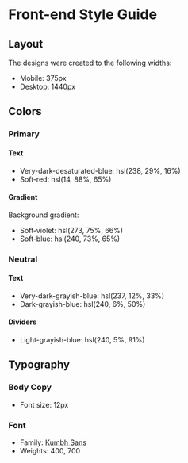# Front-end Style Guide

## Layout

The designs were created to the following widths:

- Mobile: 375px
- Desktop: 1440px

## Colors

### Primary

#### Text

- Very-dark-desaturated-blue: hsl(238, 29%, 16%)
- Soft-red: hsl(14, 88%, 65%)

#### Gradient

Background gradient:

- Soft-violet: hsl(273, 75%, 66%)
- Soft-blue: hsl(240, 73%, 65%)

### Neutral

#### Text

- Very-dark-grayish-blue: hsl(237, 12%, 33%)
- Dark-grayish-blue: hsl(240, 6%, 50%)

#### Dividers

- Light-grayish-blue: hsl(240, 5%, 91%)

## Typography

### Body Copy

- Font size: 12px

### Font

- Family: [Kumbh Sans](https://fonts.google.com/specimen/Kumbh+Sans)
- Weights: 400, 700
